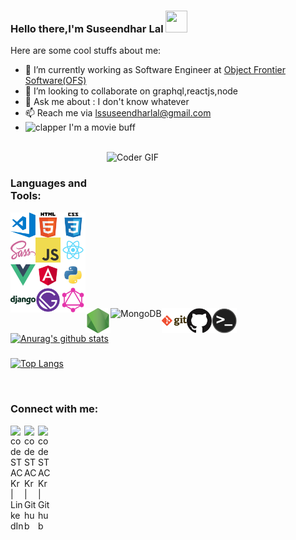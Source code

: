 ### Hello there,I'm Suseendhar Lal <img src="https://raw.githubusercontent.com/TheDudeThatCode/TheDudeThatCode/master/Assets/Hi.gif" width="35" height="35" style="max-width:100%;">

Here are some cool stuffs about me:

- 🔭 I’m currently working as Software Engineer at [Object Frontier Software(OFS)][ofs]
- 👯 I’m looking to collaborate on graphql,reactjs,node
- 💬 Ask me about : I don't know whatever
- 📫 Reach me via lssuseendharlal@gmail.com
- <g-emoji class="g-emoji" alias="clapper" fallback-src="https://github.githubassets.com/images/icons/emoji/unicode/1f3ac.png"><img class="emoji" alt="clapper" height="15" width="15" src="https://github.githubassets.com/images/icons/emoji/unicode/1f3ac.png"></g-emoji> I'm a movie buff

<br/>

<img align="right" alt="Coder GIF" height="250" width="350" src="https://thumbs.gfycat.com/EvilNextDevilfish-size_restricted.gif" data-canonical-src="https://thumbs.gfycat.com/EvilNextDevilfish-size_restricted.gif" style="max-width:100%;">

<br/>

### Languages and Tools:

<img align="left" alt="Visual Studio Code" height=40 max-width=100 src="https://raw.githubusercontent.com/github/explore/80688e429a7d4ef2fca1e82350fe8e3517d3494d/topics/visual-studio-code/visual-studio-code.png" />
<img align="left" alt="HTML5" height=40 max-width=100 src="https://raw.githubusercontent.com/github/explore/80688e429a7d4ef2fca1e82350fe8e3517d3494d/topics/html/html.png" />
<img align="left" alt="CSS3" height=40 max-width=100 src="https://raw.githubusercontent.com/github/explore/80688e429a7d4ef2fca1e82350fe8e3517d3494d/topics/css/css.png" />
<img align="left" alt="Sass" height=40 max-width=100 src="https://raw.githubusercontent.com/github/explore/80688e429a7d4ef2fca1e82350fe8e3517d3494d/topics/sass/sass.png" />
<img align="left" alt="JavaScript" height=40 max-width=100 src="https://raw.githubusercontent.com/github/explore/80688e429a7d4ef2fca1e82350fe8e3517d3494d/topics/javascript/javascript.png" />
<img align="left" alt="React" height=40 max-width=100 src="https://raw.githubusercontent.com/github/explore/80688e429a7d4ef2fca1e82350fe8e3517d3494d/topics/react/react.png" />
<img align="left" alt="Vue" height=40 max-width=100 src="https://raw.githubusercontent.com/github/explore/80688e429a7d4ef2fca1e82350fe8e3517d3494d/topics/vue/vue.png" />
<img align="left" alt="Angular" height=40 max-width=100 src="https://raw.githubusercontent.com/github/explore/80688e429a7d4ef2fca1e82350fe8e3517d3494d/topics/angular/angular.png" />
<img align="left" alt="Python" height=40 max-width=100 src="https://raw.githubusercontent.com/github/explore/80688e429a7d4ef2fca1e82350fe8e3517d3494d/topics/python/python.png" />
<img align="left" alt="Django" height=40 max-width=100 src="https://raw.githubusercontent.com/github/explore/80688e429a7d4ef2fca1e82350fe8e3517d3494d/topics/django/django.png" />
<img align="left" alt="Gatsby" height=40 max-width=100 src="https://raw.githubusercontent.com/github/explore/e94815998e4e0713912fed477a1f346ec04c3da2/topics/gatsby/gatsby.png" />
<img align="left" alt="GraphQL" height=40 max-width=100 src="https://raw.githubusercontent.com/github/explore/80688e429a7d4ef2fca1e82350fe8e3517d3494d/topics/graphql/graphql.png" />
<img align="left" alt="Node.js" height=40 max-width=100 src="https://raw.githubusercontent.com/github/explore/80688e429a7d4ef2fca1e82350fe8e3517d3494d/topics/nodejs/nodejs.png" />
<img align="left" alt="MongoDB" height=40 max-width=100 src="https://camo.githubusercontent.com/eaac62a970d1d8e326a6137b99515071b698ee38/68747470733a2f2f64657669636f6e732e6769746875622e696f2f64657669636f6e2f64657669636f6e2e6769742f69636f6e732f6d6f6e676f64622f6d6f6e676f64622d6f726967696e616c2d776f72646d61726b2e737667" />
<img align="left" alt="Git" height=40 max-width=100 src="https://raw.githubusercontent.com/github/explore/80688e429a7d4ef2fca1e82350fe8e3517d3494d/topics/git/git.png" />
<img align="left" alt="GitHub" height=40 max-width=100 src="https://raw.githubusercontent.com/github/explore/78df643247d429f6cc873026c0622819ad797942/topics/github/github.png" />
<img align="left" alt="Terminal" height=40 max-width=100 src="https://raw.githubusercontent.com/github/explore/80688e429a7d4ef2fca1e82350fe8e3517d3494d/topics/terminal/terminal.png" />

<br />
<br />

###

[![Anurag's github stats](https://github-readme-stats.vercel.app/api?username=suseendharlal96&show_icons=true&theme=merko)](https://github.com/anuraghazra/github-readme-stats)

###

[![Top Langs](https://github-readme-stats.vercel.app/api/top-langs/?username=suseendharlal96&theme=merko&layout=compact)](https://github.com/anuraghazra/github-readme-stats)

[linkedin]: https://www.linkedin.com/in/suseendhar-lal-312709155/
[github]: https://github.com/suseendharlal96
[ofs]: https://www.objectfrontier.com/
[fb]: https://www.facebook.com/suseendhar.lal.9/

<br/>

### Connect with me:

[<img align="left" alt="codeSTACKr | LinkedIn" width="22px" src="https://cdn.jsdelivr.net/npm/simple-icons@v3/icons/linkedin.svg" />][linkedin]
[<img align="left" alt="codeSTACKr | Github" width="22px" src="https://cdn.jsdelivr.net/npm/simple-icons@v3/icons/github.svg" />][github]
[<img align="left" alt="codeSTACKr | Github" width="22px" src="https://cdn.jsdelivr.net/npm/simple-icons@v3/icons/facebook.svg" />][fb]
